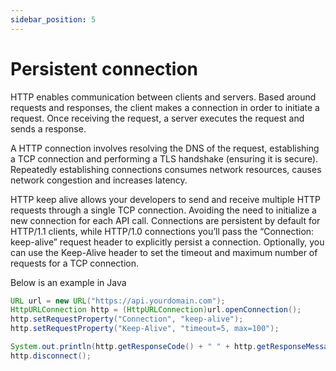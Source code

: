 ```yaml
---
sidebar_position: 5
---
```


# Persistent connection
HTTP enables communication between clients and servers. Based around requests and responses, the client makes a connection in order to initiate a request. Once receiving the request, a server executes the request and sends a response.

A HTTP connection involves resolving the DNS of the request, establishing a TCP connection and performing a TLS handshake (ensuring it is secure). Repeatedly establishing connections consumes network resources, causes network congestion and increases latency. 

HTTP keep alive allows your developers to send and receive multiple HTTP requests through a single TCP connection. Avoiding the need to initialize a new connection for each API call. Connections are persistent by default for HTTP/1.1 clients, while HTTP/1.0 connections you’ll pass the “Connection: keep-alive” request header to explicitly persist a connection. Optionally, you can use the Keep-Alive header to set the timeout and maximum number of requests for a TCP connection.

Below is an example in Java

``` java
URL url = new URL("https://api.yourdomain.com");
HttpURLConnection http = (HttpURLConnection)url.openConnection();
http.setRequestProperty("Connection", "keep-alive");
http.setRequestProperty("Keep-Alive", "timeout=5, max=100");

System.out.println(http.getResponseCode() + " " + http.getResponseMessage());
http.disconnect();
```
